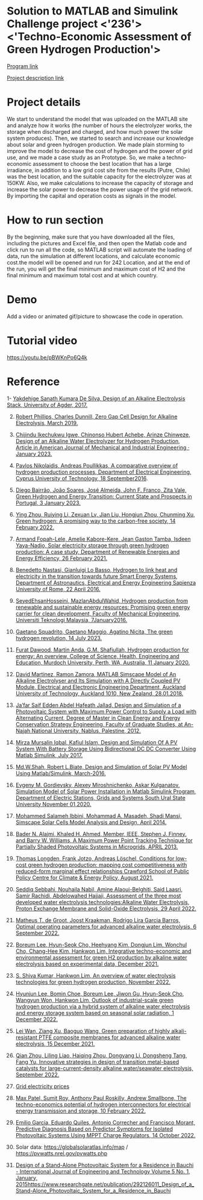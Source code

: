 # Solution to MATLAB and Simulink Challenge project <'236'> <'Techno-Economic Assessment of Green Hydrogen Production'>

[Program link](https://github.com/mathworks/MathWorks-Excellence-in-Innovation)

[Project description link](https://github.com/mathworks/MATLAB-Simulink-Challenge-Project-Hub/tree/main/projects/Techno-Economic%20Assessment%20of%20Green%20Hydrogen%20Production#project-description)

# Project details
We start to understand the model that was uploaded on the MATLAB site and analyze how it works (the number of hours the electrolyzer works, the storage when discharged and charged, and how much power the solar system produces).
Then, we started to search and increase our knowledge about solar and green hydrogen production. We made plain storming to improve the model to decrease the cost of hydrogen and the power of grid use, and we made a case study as an Prototype.
So, we make a techno-economic assessment to choose the best location that has a large irradiance, in addition to a low grid cost site from the results (Putre, Chile) was the best location, and the suitable capacity for the electrolyzer was at 150KW.
Also, we make calculations to increase the capacity of storage and increase the solar power to decrease the power usage of the grid network. By importing the capital and operation costs as signals in the model.

# How to run section
By the beginning, make sure that you have downloaded all the files, including the pictures and Excel file, and then open the Matlab code and click run to run all the code, so MATLAB script will automate the loading of data, run the simulation at different locations, and calculate economic cost.the model will be opened and run for 242 Location, and at the end of the run, you will get the final minimum and maximum cost of H2 and the final minimum and maximum total cost and at which country.

# Demo
Add a video or animated gif/picture to showcase the code in operation.

# Tutorial video
https://youtu.be/pBWKnPo6Q4k
  
# Reference

1-	[Yakdehige Sanath Kumara De Silva, Design of an Alkaline Electrolysis Stack, University of Agder, 2017. ](https://www.researchgate.net/publication/339472189_Design_of_an_Alkaline_Electrolysis_Stack)

2.	[Robert Phillips, Charles Dunnill, Zero Gap Cell Design for Alkaline Electrolysis, March 2019.](https://www.researchgate.net/publication/339876079_Zero_Gap_Cell_Design_for_Alkaline_Electrolysis) 

3.	 [Chijindu Ikechukwu Igwe, Chinonso Hubert Achebe, Arinze Chinweze, Design of an Alkaline Water Electrolyzer for Hydrogen Production, Article in American Journal of Mechanical and Industrial Engineering · January 2023.](https://www.researchgate.net/publication/367052059_Design_of_an_Alkaline_Water_Electrolyzer_for_Hydrogen_Production) 

4.	 [Pavlos Nikolaidis, Andreas Poullikkas, A comparative overview of hydrogen production processes, Department of Electrical Engineering, Cyprus University of Technology, 18 September2016](https://www.sciencedirect.com/journal/renewable-and-sustainable-energy-reviews).
   
5.	 [Diego Bairrão, João Soares, José Almeida, John F. Franco, Zita Vale, Green Hydrogen and Energy Transition: Current State and Prospects in Portugal, 3 January 2023. ](https://www.mdpi.com/journal/energies)

6.	[Ying Zhou, Ruiying Li, Zexuan Lv, Jian Liu, Hongjun Zhou, Chunming Xu, Green hydrogen: A promising way to the carbon-free society, 14 February 2022. 
](https://www.sciencedirect.com/science/article/abs/pii/S1004954122000568?via%3Dihub)

7.	[Armand Fopah-Lele, Amelie Kabore-Kere, Jean Gaston Tamba, Isdeen Yaya-Nadjo, Solar electricity storage through green hydrogen production: A case study, Department of Renewable Energies and Energy Efficiency, 26 February 2021. ](https://onlinelibrary.wiley.com/doi/10.1002/er.6630)

8.	[Benedetto Nastasi, Gianluigi Lo Basso, Hydrogen to link heat and electricity in the transition towards future Smart Energy Systems, Department of Astronautics, Electrical and Energy Engineering Sapienza University of Rome, 22 April 2016.](https://www.sciencedirect.com/science/article/abs/pii/S0360544216303413?via%3Dihub) 

9.	[SeyedEhsanHosseini, MazlanAbdulWahid, Hydrogen production from renewable and sustainable energy resources: Promising green energy carrier for clean development, Faculty of Mechanical Engineering, Universiti Teknologi Malaysia, 7January2016.](https://www.sciencedirect.com/science/article/abs/pii/S1364032115014951?via%3Dihub) 

10.	 [Gaetano Squadrito, Gaetano Maggio, Agatino Nicita, The green hydrogen revolution, 14 July 2023.](https://www.sciencedirect.com/science/article/pii/S0960148123009552?via%3Dihub)  

11.	 [Furat Dawood, Martin Anda, G.M. Shafiullah, Hydrogen production for energy: An overview, College of Science, Health, Engineering and Education, Murdoch University, Perth, WA, Australia, 11 January 2020.](https://www.sciencedirect.com/science/article/abs/pii/S0360319919345926?via%3Dihub) 

12.	 [David Martinez, Ramon Zamora, MATLAB Simscape Model of An Alkaline Electrolyser and Its Simulation with A Directly Coupled PV Module, Electrical and Electronic Engineering Department, Auckland University of Technology, Auckland 1010, New Zealand, 28.01.2018.](https://www.ijrer.org/ijrer/index.php/ijrer/article/view/7266)  

13.	 [Ja’far Saif Edden Abdel Hafeath Jallad, Design and Simulation of a Photovoltaic System with Maximum Power Control to Supply a Load with Alternating Current, Degree of Master in Clean Energy and Energy Conservation Strategy Engineering, Faculty of Graduate Studies, at An-Najah National University, Nablus, Palestine, 2012.](https://staff-old.najah.edu/sites/default/files/Design_and_Simulation_of_a_Photovoltaic_System_with_Maximum_Power_Control_to_Supply_a_Load_with_Alternating_Current.pdf) 

14.	[Mirza Mursalin Iqbal, Kafiul Islam, Design and Simulation Of A PV System With Battery Storage Using Bidirectional DC DC Converter Using Matlab Simulink, July 2017.](https://www.researchgate.net/publication/319182103_Design_And_Simulation_Of_A_PV_System_With_Battery_Storage_Using_Bidirectional_DC-DC_Converter_Using_Matlab_Simulink) 

15.	 [Md.W.Shah, Robert L.Biate, Design and Simulation of Solar PV Model Using Matlab/Simulink, March-2016.](https://www.ijser.org/researchpaper/Design-and-Simulation-of-Solar-PV-Model-Using-Matlab-Simulink.pdf) 

16.	 [Evgeny M. Gordievsky, Alexey Miroshnichenko, Askar Kulganatov, Simulation Model of Solar Power Installation in Matlab Simulink Program, Department of Electric Stations, Grids and Systems South Ural State University November 01,2020.](https://www.researchgate.net/publication/347153785_Simulation_Model_of_Solar_Power_Installation_in_Matlab_Simulink_Program) 

17.	 [Mohammed Salameh Ibbini, Mohammad A. Masadeh, Shadi Mansi, Simscape Solar Cells Model Analysis and Design, April 2014.](https://www.researchgate.net/publication/262875775_Simscape_Solar_Cells_Model_Analysis_and_Design)

18.	 [Bader N. Alajmi, Khaled H. Ahmed, Member, IEEE, Stephen J. Finney, and Barry W. Williams, A Maximum Power Point Tracking Technique for Partially Shaded Photovoltaic Systems in Microgrids, APRIL 2013.](https://www.researchgate.net/publication/260708263_A_Maximum_Power_Point_Tracking_Technique_for_Partially_Shaded_Photovoltaic_Systems_in_Microgrids) 

19.	 [Thomas Longden, Frank Jotzo, Andreas Löschel, Conditions for low-cost green hydrogen production: mapping cost competitiveness with reduced-form marginal effect relationships Crawford School of Public Policy Centre for Climate & Energy Policy, August 2021.](https://www.researchgate.net/publication/354144047_Conditions_for_low_cost_green_hydrogen_production_mapping_cost_competitiveness_with_reduced-form_marginal_effect_relationships) 

20.	[Seddiq Sebbahi, Nouhaila Nabil, Amine Alaoui-Belghiti, Said Laasri, Samir Rachidi, Abdelowahed Hajjaji, Assessment of the three most developed water electrolysis technologies:Alkaline Water Electrolysis, Proton Exchange Membrane and Solid-Oxide Electrolysis, 29 April 2022.](https://www.sciencedirect.com/science/article/abs/pii/S2214785322024063) 

21.	[ Matheus T. de Groot, Joost Kraakman, Rodrigo Lira Garcia Barros, Optimal operating parameters for advanced alkaline water electrolysis, 6 September 2022. ](https://www.sciencedirect.com/science/article/pii/S0360319922035790?via%3Dihub)

22.	 [Boreum Lee, Hyun-Seok Cho, Heehyang Kim, Dongjun Lim, Wonchul Cho, Chang-Hee Kim, Hankwon Lim, Integrative techno-economic and environmental assessment for green H2 production by alkaline water electrolysis based on experimental data, December 2021.](https://www.sciencedirect.com/science/article/abs/pii/S2213343721013269?via%3Dihub)

23.	 [S. Shiva Kumar, Hankwon Lim, An overview of water electrolysis technologies for green hydrogen production, November 2022.](https://www.sciencedirect.com/science/article/pii/S2352484722020625?via%3Dihub) 

24.	[Hyunjun Lee, Bomin Choe, Boreum Lee, Jiwon Gu, Hyun-Seok Cho, Wangyun Won, Hankwon Lim, Outlook of industrial-scale green hydrogen production via a hybrid system of alkaline water electrolysis and energy storage system based on seasonal solar radiation, 1 December 2022.](https://www.sciencedirect.com/science/article/abs/pii/S0959652622037829?via%3Dihub) 

25.	[Lei Wan, Ziang Xu, Baoguo Wang, Green preparation of highly alkali-resistant PTFE composite membranes for advanced alkaline water electrolysis, 15 December 2021.](https://www.sciencedirect.com/science/article/abs/pii/S1385894721029211?via%3Dihub) 

26.	 [Qian Zhou, Liling Liao, Haiqing Zhou, Dongyang Li, Dongsheng Tang, Fang Yu, Innovative strategies in design of transition metal-based catalysts for large-current-density alkaline water/seawater electrolysis, September 2022.](https://www.sciencedirect.com/science/article/abs/pii/S2542529322001250?via%3Dihub) 

27.	[Grid electricity prices](https://www.globalpetrolprices.com/)

28.	 [Max Patel, Sumit Roy, Anthony Paul Roskilly, Andrew Smallbone, The techno-economics potential of hydrogen interconnectors for electrical energy transmission and storage, 10 February 2022.](https://www.sciencedirect.com/science/article/pii/S0959652621042116?via%3Dihub) 

29.	  [Emilio García, Eduardo Quiles, Antonio Correcher and Francisco Morant, Predictive Diagnosis Based on Predictor Symptoms for Isolated Photovoltaic Systems Using MPPT Charge Regulators, 14 October 2022.](https://www.mdpi.com/1424-8220/22/20/7819?type=check_update&version=2) 

30.	Solar data: https://globalsolaratlas.info/map / https://pvwatts.nrel.gov/pvwatts.php

31. [Design of a Stand-Alone Photovoltaic System for a Residence in Bauchi - International Journal of Engineering and Technology Volume 5 No. 1, January, 2015](https://www.researchgate.net/publication/292126011_Design_of_a_Stand-Alone_Photovoltaic_System_for_a_Residence_in_Bauchi)https://www.researchgate.net/publication/292126011_Design_of_a_Stand-Alone_Photovoltaic_System_for_a_Residence_in_Bauchi
                   
